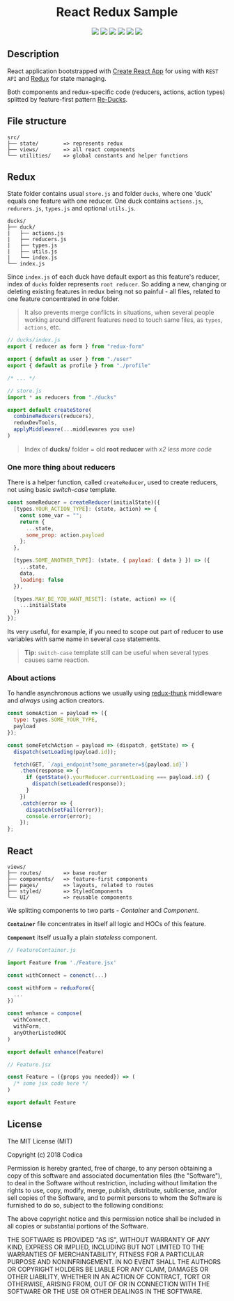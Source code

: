 <h1 align="center">React Redux Sample</h1>
<p align="center">
  <a href="https://www.npmjs.com/" target="_blank"><img src="https://img.shields.io/badge/Packages-NPM-%23CB3837.svg?logo=npm&link=https://www.npmjs.com"></a>
  <a href="https://webpack.js.org/" target="_blank"><img src="https://img.shields.io/badge/Bundler-Webpack-%238DD6F9.svg?logo=Webpack"></a>
  <a href="https://reactjs.org/" target="_blank"><img src="https://img.shields.io/badge/View-React-blue.svg?logo=React"></a>
  <a href="https://redux.js.org/" target="_blank"><img src="https://img.shields.io/badge/State-Redux-744cbc.svg?logo=Redux&logoColor=ED2B88"></a>
  <a href="https://react.semantic-ui.com/" target="_blank"><img src="https://img.shields.io/badge/UI%20Framework-Semantic%20UI-%2300b5ad.svg"></a>
  <a href="https://www.styled-components.com/" target="_blank"><img src="https://img.shields.io/badge/%F0%9F%92%85%20Styles-Styled%20Components-%23de9b62.svg"></a>
</p>

## Description

React application bootstrapped with [Create React App](https://github.com/facebookincubator/create-react-app) for using with `REST API` and [Redux](https://www.npmjs.com/package/redux) for state managing.

Both components and redux-specific code (reducers, actions, action types) splitted by feature-first pattern [Re-Ducks](https://medium.freecodecamp.org/scaling-your-redux-app-with-ducks-6115955638be).

## File structure

```
src/
├── state/        => represents redux
├── views/        => all react components
└── utilities/    => global constants and helper functions
```

## Redux

State folder contains usual `store.js` and folder `ducks`, where one 'duck' equals one feature with one reducer. One duck contains `actions.js`, `redurers.js`, `types.js` and optional `utils.js`.

```
ducks/
├── duck/
|   ├── actions.js
|   ├── reducers.js
|   ├── types.js
|   ├── utils.js
|   └── index.js
└── index.js
```

Since `index.js` of each duck have default export as this feature's reducer, index of `ducks` folder represents `root reducer`. So adding a new, changing or deleting existing features in redux being not so painful - all files, related to one feature concentrated in one folder.

> It also prevents merge conflicts in situations, when several people working around different features need to touch same files, as `types`, `actions`, etc.

```js
// ducks/index.js
export { reducer as form } from "redux-form"

export { default as user } from "./user"
export { default as profile } from "./profile"

/* ... */

// store.js
import * as reducers from "./ducks"

export default createStore(
  combineReducers(reducers),
  reduxDevTools,
  applyMiddleware(...middlewares you use)
)
```

> Index of **ducks/** folder = old **root reducer** with _x2 less more code_

### One more thing about reducers

There is a helper function, called `createReducer`, used to create reducers, not using basic _switch-case_ template.

```jsx
const someReducer = createReducer(initialState)({
  [types.YOUR_ACTION_TYPE]: (state, action) => {
    const some_var = "";
    return {
      ...state,
      some_prop: action.payload
    };
  },

  [types.SOME_ANOTHER_TYPE]: (state, { payload: { data } }) => ({
    ...state,
    data,
    loading: false
  }),

  [types.MAY_BE_YOU_WANT_RESET]: (state, action) => ({
    ...initialState
  })
});
```

Its very useful, for example, if you need to scope out part of reducer to use variables with same name in several `case` statements.

> **Tip:** `switch-case` template still can be useful when several types causes same reaction.

### About actions

To handle asynchronous actions we usually using [redux-thunk](https://www.npmjs.com/package/redux-thunk) middleware and _always_ using action creators.

```jsx
const someAction = payload => ({
  type: types.SOME_YOUR_TYPE,
  payload
});

const someFetchAction = payload => (dispatch, getState) => {
  dispatch(setLoading(payload.id));

  fetch(GET, `/api_endpoint?some_parameter=${payload.id}`)
    .then(response => {
      if (getState().yourReducer.currentLoading === payload.id) {
        dispatch(setLoaded(response));
      }
    })
    .catch(error => {
      dispatch(setFail(error));
      console.error(error);
    });
};
```

## React

```
views/
├── routes/       => base router
├── components/   => feature-first components
├── pages/        => layouts, related to routes
├── styled/       => StyledComponents
└── UI/           => reusable components
```

We splitting components to two parts - _Container_ and _Component_.

**`Container`** file concentrates in itself all logic and HOCs of this feature.

**`Component`** itself usually a plain _stateless_ component.

```jsx
// FeatureContainer.js

import Feature from './Feature.jsx'

const withConnect = conenct(...)

const withForm = reduxForm({
  ...
})

const enhance = compose(
  withConnect,
  withForm,
  anyOtherListedHOC
)

export default enhance(Feature)

// Feature.jsx

const Feature = ({props you needed}) => (
  /* some jsx code here */
)

export default Feature
```

## License

The MIT License (MIT)

Copyright (c) 2018 Codica

Permission is hereby granted, free of charge, to any person obtaining a copy
of this software and associated documentation files (the "Software"), to deal
in the Software without restriction, including without limitation the rights
to use, copy, modify, merge, publish, distribute, sublicense, and/or sell
copies of the Software, and to permit persons to whom the Software is
furnished to do so, subject to the following conditions:

The above copyright notice and this permission notice shall be included in all
copies or substantial portions of the Software.

THE SOFTWARE IS PROVIDED "AS IS", WITHOUT WARRANTY OF ANY KIND, EXPRESS OR
IMPLIED, INCLUDING BUT NOT LIMITED TO THE WARRANTIES OF MERCHANTABILITY,
FITNESS FOR A PARTICULAR PURPOSE AND NONINFRINGEMENT. IN NO EVENT SHALL THE
AUTHORS OR COPYRIGHT HOLDERS BE LIABLE FOR ANY CLAIM, DAMAGES OR OTHER
LIABILITY, WHETHER IN AN ACTION OF CONTRACT, TORT OR OTHERWISE, ARISING FROM,
OUT OF OR IN CONNECTION WITH THE SOFTWARE OR THE USE OR OTHER DEALINGS IN THE
SOFTWARE.
